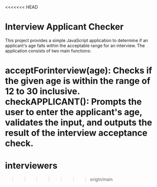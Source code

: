 <<<<<<< HEAD
# Interview Applicant Checker
This project provides a simple JavaScript application to determine if an applicant's age falls within the acceptable range for an interview. The application consists of two main functions:

acceptForinterview(age): Checks if the given age is within the range of 12 to 30 inclusive.
checkAPPLICANT(): Prompts the user to enter the applicant's age, validates the input, and outputs the result of the interview acceptance check.
=======
# interviewers
>>>>>>> origin/main
